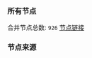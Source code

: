 ### 所有节点
合并节点总数: `926`
[节点链接](https://raw.githubusercontent.com/rzhy1/11/master/sub/sub_merge_base64.txt)

### 节点来源

